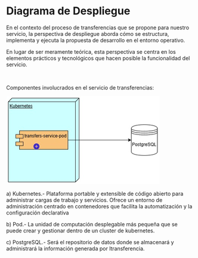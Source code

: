 # Diagrama de Despliegue

En el contexto del proceso de transferencias que se propone para nuestro servicio, la perspectiva de despliegue aborda cómo se estructura, implementa y ejecuta la propuesta de desarrollo en el entorno operativo.

En lugar de ser meramente teórica, esta perspectiva se centra en los elementos prácticos y tecnológicos que hacen posible la funcionalidad del servicio.

&nbsp;

Componentes involucrados en el servicio de transferencias:

![image info](./imagenes/arq_despliegue_transfers.jpg)

a)	Kubernetes.- Plataforma portable y extensible de código abierto para administrar cargas de trabajo y servicios. Ofrece un entorno de administración centrado en contenedores que facilita la automatización y la configuración declarativa

b)	Pod.- La unidad de computación desplegable más pequeña que se puede crear y gestionar dentro de un cluster de kubernetes.

c)	PostgreSQL.- Será el repositorio de datos donde se almacenará y administrará la información generada por ltransferencia.

